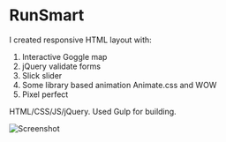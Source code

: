 # RunSmart
I created responsive HTML layout with:
1) Interactive Goggle map
2) jQuery validate forms
3) Slick slider
4) Some library based animation Animate.css and WOW
5) Pixel perfect

HTML/CSS/JS/jQuery. Used Gulp for building.

![Screenshot](https://imgur.com/wgnvhq5)
